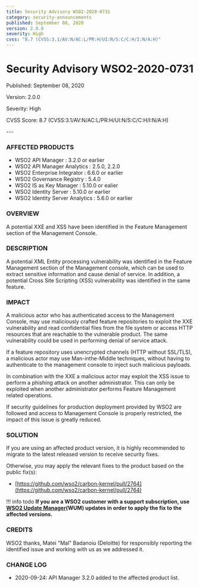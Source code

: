 ```yaml
---
title: Security Advisory WSO2-2020-0731
category: security-announcements
published: September 08, 2020
version: 2.0.0
severity: High
cvss: "8.7 (CVSS:3.1/AV:N/AC:L/PR:H/UI:N/S:C/C:H/I:N/A:H)"
---
```


# Security Advisory WSO2-2020-0731

<p class="doc-info">Published: September 08, 2020</p>
<p class="doc-info">Version: 2.0.0</p>
<p class="doc-info">Severity: High</p>
<p class="doc-info">CVSS Score: 8.7 (CVSS:3.1/AV:N/AC:L/PR:H/UI:N/S:C/C:H/I:N/A:H)</p>
---

### AFFECTED PRODUCTS
* WSO2 API Manager : 3.2.0 or earlier
* WSO2 API Manager Analytics : 2.5.0, 2.2.0
* WSO2 Enterprise Integrator : 6.6.0 or earlier
* WSO2 Governance Registry : 5.4.0
* WSO2 IS as Key Manager : 5.10.0 or ealier   
* WSO2 Identity Server : 5.10.0 or earlier
* WSO2 Identity Server Analytics : 5.6.0 or earlier


### OVERVIEW
A potential XXE and XSS have been identified in the Feature Management section of the Management Console.


### DESCRIPTION
A potential XML Entity processing vulnerability was identified in the Feature Management section of the Management console, which can be used to extract sensitive information and cause denial of service. In addition, a potential Cross Site Scripting (XSS) vulnerability was identified in the same feature.


### IMPACT
A malicious actor who has authenticated access to the Management Console, may use maliciously crafted feature repositories to exploit the XXE vulnerability and read confidential files from the file system or access HTTP resources that are reachable to the vulnerable product. The same vulnerability could be used in performing denial of service attack.

If a feature repository uses unencrypted channels (HTTP without SSL/TLS), a malicious actor may use Man-inthe-Middle techniques, without having to authenticate to the management console to inject such malicious payloads.

In combination with the XXE a malicious actor may exploit the XSS issue to perform a phishing attack on another administrator. This can only be exploited when another administrator performs Feature Management related operations.

If security guidelines for production deployment provided by WSO2 are followed and access to Management Console is properly restricted, the impact of this issue is greatly reduced.


### SOLUTION
If you are using an affected product version, it is highly recommended to migrate to the latest released version to receive security fixes.

Otherwise, you may apply the relevant fixes to the product based on the public fix(s):

* [https://github.com/wso2/carbon-kernel/pull/2764](https://github.com/wso2/carbon-kernel/pull/2764)


!!! info todo
    **If you are a WSO2 customer with a support subscription, use [WSO2 Update Manager](https://wso2.com/updates/wum)(WUM) updates in order to apply the fix to the affected versions.**


### CREDITS
WSO2 thanks, Matei "Mal" Badanoiu (Deloitte) for responsibly reporting the identified issue and working with us as we addressed it.


### CHANGE LOG
* 2020-09-24: API Manager 3.2.0 added to the affected product list.
